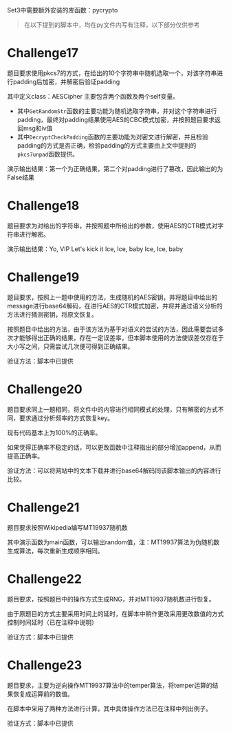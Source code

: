 Set3中需要额外安装的库函数：pycrypto

>在以下提到的脚本中，均在py文件内写有注释，以下部分仅供参考

# Challenge17

题目要求使用pkcs7的方式，在给出的10个字符串中随机选取一个，对该字符串进行padding后加密，并解密后验证padding

其中定义class：AESCipher 主要包含两个函数及两个self变量。

*	其中``GetRandomStr``函数的主要功能为随机选取字符串，并对这个字符串进行padding，最终对padding结果使用AES的CBC模式加密，并按照题目要求返回msg和iv值
*	其中``DecryptCheckPadding``函数的主要功能为对密文进行解密，并且检验padding的方式是否正确，检验padding的方式主要由上文中提到的``pkcs7unpad``函数提供。

演示输出结果：第一个为正确结果，第二个对padding进行了篡改，因此输出的为False结果

# Challenge18

题目要求为对给出的字符串，并按照题中所给出的参数，使用AES的CTR模式对字符串进行解密。

演示输出结果：Yo, VIP Let's kick it Ice, Ice, baby Ice, Ice, baby

# Challenge19

题目要求，按照上一题中使用的方法，生成随机的AES密钥，并将题目中给出的message进行base64解码，在进行AES的CTR模式加密，并将并通过语义分析的方法进行猜测密钥，将原文恢复。

按照题目中给出的方法，由于该方法为基于对语义的尝试的方法，因此需要尝试多次才能够得出正确的结果，存在一定误差率，但本脚本使用的方法使误差仅存在于大小写之间，只需尝试几次便可得到正确结果。

验证方法：脚本中已提供

# Challenge20

题目要求同上一题相同，将文件中的内容进行相同模式的处理，只有解密的方式不同，要求通过分析频率的方式恢复key。

现有代码基本上为100%的正确率。

如果觉得正确率不稳定的话，可以更改函数中注释指出的部分增加append，从而提高正确率。

验证方法：可以将网站中的文本下载并进行base64解码同该脚本输出的内容进行比较。

# Challenge21

题目要求按照Wikipedia编写MT19937随机数

其中演示函数为main函数，可以输出random值，注：MT19937算法为伪随机数生成算法，每次重新生成顺序相同。

# Challenge22

题目要求，按照题目中的操作方式生成RNG，并对MT19937随机数进行恢复。

由于原题目的方式主要采用时间上的延时，在脚本中稍作更改采用更改数值的方式控制时间延时（已在注释中说明）

验证方式：脚本中已提供

# Challenge23

题目要求，主要为逆向操作MT19937算法中的temper算法，将temper运算的结果恢复成运算前的数值。

在脚本中采用了两种方法进行计算，其中具体操作方法已在注释中列出例子。

验证方式：脚本中已提供